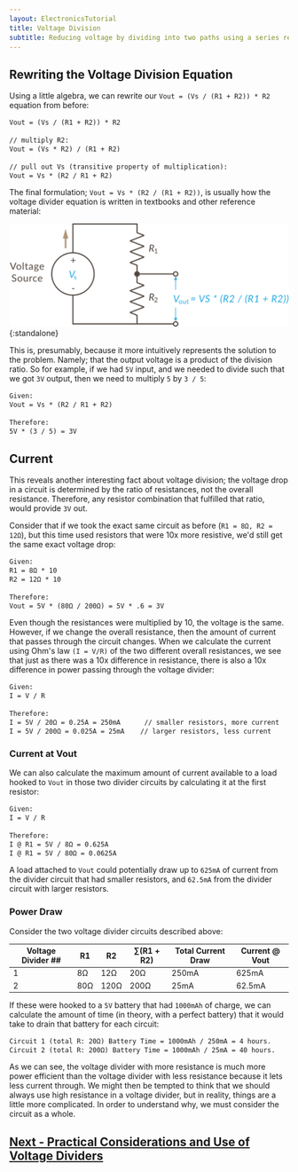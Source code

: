 ```yaml
---
layout: ElectronicsTutorial
title: Voltage Division
subtitle: Reducing voltage by dividing into two paths using a series resistor circuit.
---
```


## Rewriting the Voltage Division Equation

Using a little algebra, we can rewrite our `Vout = (Vs / (R1 + R2)) * R2` equation from before:

```
Vout = (Vs / (R1 + R2)) * R2

// multiply R2:
Vout = (Vs * R2) / (R1 + R2) 

// pull out Vs (transitive property of multiplication):
Vout = Vs * (R2 / R1 + R2)
```

The final formulation; `Vout = Vs * (R2 / (R1 + R2))`, is usually how the voltage divider equation is written in textbooks and other reference material:

![](Voltage_Divider_Equation.svg){:standalone}

This is, presumably, because it more intuitively represents the solution to the problem. Namely; that the output voltage is a product of the division ratio. So for example, if we had `5V` input, and we needed to divide such that we got `3V` output, then we need to multiply `5` by `3 / 5`:

```
Given:
Vout = Vs * (R2 / R1 + R2)

Therefore:
5V * (3 / 5) = 3V
```

## Current

This reveals another interesting fact about voltage division; the voltage drop in a circuit is determined by the ratio of resistances, not the overall resistance. Therefore, any resistor combination that fulfilled that ratio, would provide `3V` out. 

Consider that if we took the exact same circuit as before (`R1 = 8Ω, R2 = 12Ω`), but this time used resistors that were 10x more resistive, we'd still get the same exact voltage drop:

```
Given: 
R1 = 8Ω * 10
R2 = 12Ω * 10

Therefore:
Vout = 5V * (80Ω / 200Ω) = 5V * .6 = 3V
```

Even though the resistances were multiplied by 10, the voltage is the same. However, if we change the overall resistance, then the amount of current that passes through the circuit changes. When we calculate the current using Ohm's law `(I = V/R)` of the two different overall resistances, we see that just as there was a 10x difference in resistance, there is also a 10x difference in power passing through the voltage divider:

```
Given:
I = V / R

Therefore:
I = 5V / 20Ω = 0.25A = 250mA      // smaller resistors, more current
I = 5V / 200Ω = 0.025A = 25mA    // larger resistors, less current
```

### Current at Vout

We can also calculate the maximum amount of current available to a load hooked to `Vout` in those two divider circuits by calculating it at the first resistor:

```
Given:
I = V / R

Therefore:
I @ R1 = 5V / 8Ω = 0.625A
I @ R1 = 5V / 80Ω = 0.0625A
``` 

A load attached to `Vout` could potentially draw up to `625mA` of current from the divider circuit that had smaller resistors, and `62.5mA` from the divider circuit with larger resistors.

### Power Draw

Consider the two voltage divider circuits described above:

| Voltage Divider ## | R1   | R2   | ∑(R1 + R2) | Total Current Draw | Current @ Vout |
|-------------------|------|------|------------|--------------------|----------------|
| 1                 | 8Ω   | 12Ω  | 20Ω        | 250mA              | 625mA          |
| 2                 | 80Ω  | 120Ω | 200Ω       | 25mA               | 62.5mA         |

If these were hooked to a `5V` battery that had `1000mAh` of charge, we can calculate the amount of time (in theory, with a perfect battery) that it would take to drain that battery for each circuit:

```
Circuit 1 (total R: 20Ω) Battery Time = 1000mAh / 250mA = 4 hours.
Circuit 2 (total R: 200Ω) Battery Time = 1000mAh / 25mA = 40 hours.
```

As we can see, the voltage divider with more resistance is much more power efficient than the voltage divider with less resistance because it lets less current through. We might then be tempted to think that we should always use high resistance in a voltage divider, but in reality, things are a little more complicated. In order to understand why, we must consider the circuit as a whole.

## [Next - Practical Considerations and Use of Voltage Dividers](../Voltage_Divider_Practicals)